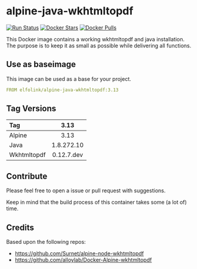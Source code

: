 # alpine-java-wkhtmltopdf

[![Run Status](https://api.shippable.com/projects/5a1c82451e6eda070008cbbb/badge?branch=master)](https://app.shippable.com/github/ElfoLiNk/alpine-java-wkhtmltopdf)
[![Docker Stars](https://img.shields.io/docker/stars/elfolink/alpine-java-wkhtmltopdf.svg)](https://hub.docker.com/r/elfolink/alpine-java-wkhtmltopdf/)
[![Docker Pulls](https://img.shields.io/docker/pulls/elfolink/alpine-java-wkhtmltopdf.svg)](https://hub.docker.com/r/elfolink/alpine-java-wkhtmltopdf/)

This Docker image contains a working wkhtmltopdf and java installation. The purpose is to keep it as small as possible while delivering all functions.

## Use as baseimage

This image can be used as a base for your project.

```yaml
FROM elfolink/alpine-java-wkhtmltopdf:3.13
```

## Tag Versions

| Tag             | 3.13        |
| :---            | :---:       |
| Alpine          | 3.13        |
| Java            | 1.8.272.10  |
| Wkhtmltopdf     | 0.12.7.dev  |

## Contribute

Please feel free to open a issue or pull request with suggestions.

Keep in mind that the build process of this container takes some (a lot of) time.

## Credits

Based upon the following repos:
- https://github.com/Surnet/alpine-node-wkhtmltopdf
- https://github.com/alloylab/Docker-Alpine-wkhtmltopdf
